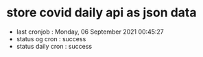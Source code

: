 # store covid daily api as json data

- last cronjob : Monday, 06 September 2021 00:45:27
- status og cron : success
- status daily cron : success
      
      